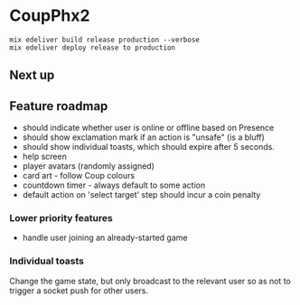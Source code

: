 # CoupPhx2

```
mix edeliver build release production --verbose
mix edeliver deploy release to production
```

## Next up


## Feature roadmap

- should indicate whether user is online or offline based on Presence
- should show exclamation mark if an action is "unsafe" (is a bluff)
- should show individual toasts, which should expire after 5 seconds.
- help screen
- player avatars (randomly assigned)
- card art - follow Coup colours
- countdown timer - always default to some action
- default action on 'select target' step should incur a coin penalty

### Lower priority features

- handle user joining an already-started game

### Individual toasts

Change the game state, but only broadcast to the relevant user so as not to trigger a socket push for other users.
